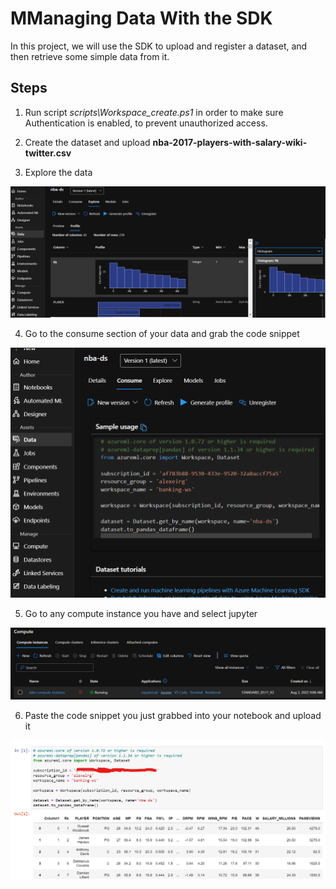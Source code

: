 # MManaging Data With the SDK

In this project, we will use the SDK to upload and register a dataset, and then retrieve some simple data from it.

## Steps

1. Run script *scripts\Workspace_create.ps1* in order to make sure Authentication is enabled, to prevent unauthorized access.

2. Create the dataset and upload **nba-2017-players-with-salary-wiki-twitter.csv**

3. Explore the data
<img src="/pictures/exploring_data.png" title="exploring data"  width="700">

4. Go to the consume section of your data and grab the code snippet
<img src="/pictures/consume.png" title="consume data"  width="700">

5. Go to any compute instance you have and select jupyter
<img src="/pictures/compute_jupyter.png" title="compute jupyter"  width="700">

6. Paste the code snippet you just grabbed into your notebook and upload it
<img src="/pictures/notebook_explore.png" title="notebook explore"  width="700">




